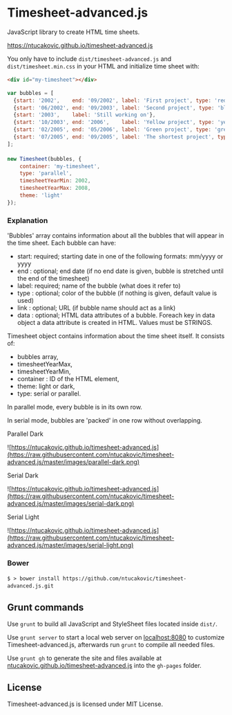 # Timesheet-advanced.js

JavaScript library to create HTML time sheets.

https://ntucakovic.github.io/timesheet-advanced.js

You only have to include `dist/timesheet-advanced.js` and `dist/timesheet.min.css` in your HTML and initialize time sheet with:

```HTML
<div id="my-timesheet"></div>
```

```javascript
var bubbles = [
  {start: '2002',    end: '09/2002', label: 'First project', type: 'red', data: { technologies: 'php,drupal,mysql,symfony' }},
  {start: '06/2002', end: '09/2003', label: 'Second project', type: 'blue'},
  {start: '2003',    label: 'Still working on'},
  {start: '10/2003', end: '2006',    label: 'Yellow project', type: 'yellow', link: 'http://www.example.com'},
  {start: '02/2005', end: '05/2006', label: 'Green project', type: 'green', link: '#'},
  {start: '07/2005', end: '09/2005', label: 'The shortest project', type: 'purple', link: '#'}
];

new Timesheet(bubbles, {
    container: 'my-timesheet',
    type: 'parallel',
    timesheetYearMin: 2002,
    timesheetYearMax: 2008,
    theme: 'light'
});
```

### Explanation

'Bubbles' array contains information about all the bubbles that will appear in the time sheet. Each bubble can have:
- start: required; starting date in one of the following formats: mm/yyyy or yyyy
- end  : optional; end date (if no end date is given, bubble is stretched until the end of the timesheet)
- label: required; name of the bubble (what does it refer to)
- type : optional; color of the bubble (if nothing is given, default value is used)
- link : optional; URL (if bubble name should act as a link)
- data : optional; HTML data attributes of a bubble. Foreach key in data object a data attribute is created in HTML. Values must be STRINGS.

Timesheet object contains information about the time sheet itself. It consists of:
- bubbles array,
- timesheetYearMax,
- timesheetYearMin,
- container : ID of the HTML element,
- theme: light or dark,
- type: serial or parallel.

In parallel mode, every bubble is in its own row.

In serial mode, bubbles are 'packed' in one row without overlapping.

Parallel Dark

![https://ntucakovic.github.io/timesheet-advanced.js](https://raw.githubusercontent.com/ntucakovic/timesheet-advanced.js/master/images/parallel-dark.png)

Serial Dark

![https://ntucakovic.github.io/timesheet-advanced.js](https://raw.githubusercontent.com/ntucakovic/timesheet-advanced.js/master/images/serial-dark.png)

Serial Light

![https://ntucakovic.github.io/timesheet-advanced.js](https://raw.githubusercontent.com/ntucakovic/timesheet-advanced.js/master/images/serial-light.png)


### Bower

`$ > bower install https://github.com/ntucakovic/timesheet-advanced.js.git`

## Grunt commands

Use `grunt` to build all JavaScript and StyleSheet files located inside `dist/`. 

Use `grunt server` to start a local web server on [localhost:8080](http://localhost:8080) to customize Timesheet-advanced.js, afterwards run `grunt` to compile all needed files.

Use `grunt gh` to generate the site and files available at [ntucakovic.github.io/timesheet-advanced.js](http://ntucakovic.github.io/timesheet-advanced.js) into the `gh-pages` folder.

## License

Timesheet-advanced.js is licensed under MIT License.
